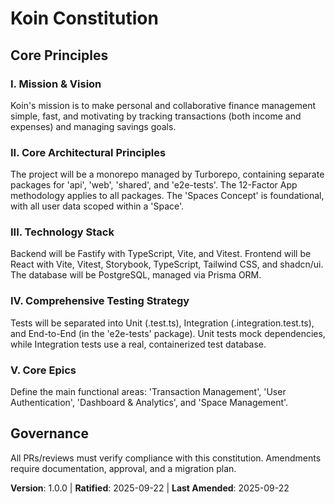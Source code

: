 <!--
Sync Impact Report:
- Version change: 0.0.0 → 1.0.0
- List of modified principles:
  - [PRINCIPLE_1_NAME] → I. Mission & Vision
  - [PRINCIPLE_2_NAME] → II. Core Architectural Principles
  - [PRINCIPLE_3_NAME] → III. Technology Stack
  - [PRINCIPLE_4_NAME] → IV. Comprehensive Testing Strategy
  - [PRINCIPLE_5_NAME] → V. Core Epics
- Added sections: None
- Removed sections: [SECTION_2_NAME], [SECTION_3_NAME]
- Templates requiring updates:
  - ⚠ pending: .specify/templates/plan-template.md
  - ⚠ pending: .specify/templates/spec-template.md
  - ⚠ pending: .specify/templates/tasks-template.md
- Follow-up TODOs: None
-->
# Koin Constitution

## Core Principles

### I. Mission & Vision
Koin's mission is to make personal and collaborative finance management simple, fast, and motivating by tracking transactions (both income and expenses) and managing savings goals.

### II. Core Architectural Principles
The project will be a monorepo managed by Turborepo, containing separate packages for 'api', 'web', 'shared', and 'e2e-tests'. The 12-Factor App methodology applies to all packages. The 'Spaces Concept' is foundational, with all user data scoped within a 'Space'.

### III. Technology Stack
Backend will be Fastify with TypeScript, Vite, and Vitest. Frontend will be React with Vite, Vitest, Storybook, TypeScript, Tailwind CSS, and shadcn/ui. The database will be PostgreSQL, managed via Prisma ORM.

### IV. Comprehensive Testing Strategy
Tests will be separated into Unit (.test.ts), Integration (.integration.test.ts), and End-to-End (in the 'e2e-tests' package). Unit tests mock dependencies, while Integration tests use a real, containerized test database.

### V. Core Epics
Define the main functional areas: 'Transaction Management', 'User Authentication', 'Dashboard & Analytics', and 'Space Management'.

## Governance
All PRs/reviews must verify compliance with this constitution. Amendments require documentation, approval, and a migration plan.

**Version**: 1.0.0 | **Ratified**: 2025-09-22 | **Last Amended**: 2025-09-22
